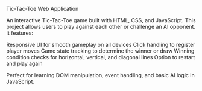 Tic-Tac-Toe Web Application

An interactive Tic-Tac-Toe game built with HTML, CSS, and JavaScript.
This project allows users to play against each other or challenge an AI opponent.
It features:

Responsive UI for smooth gameplay on all devices
Click handling to register player moves
Game state tracking to determine the winner or draw
Winning condition checks for horizontal, vertical, and diagonal lines
Option to restart and play again

Perfect for learning DOM manipulation, event handling, and basic AI logic in JavaScript.
